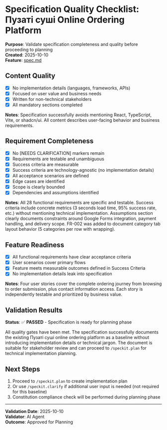 # Specification Quality Checklist: Пузаті суші Online Ordering Platform

**Purpose**: Validate specification completeness and quality before proceeding to planning  
**Created**: 2025-10-10  
**Feature**: [spec.md](../spec.md)

## Content Quality

- [x] No implementation details (languages, frameworks, APIs)
- [x] Focused on user value and business needs
- [x] Written for non-technical stakeholders
- [x] All mandatory sections completed

**Notes**: Specification successfully avoids mentioning React, TypeScript, Vite, or shadcn/ui. All content describes user-facing behavior and business requirements.

## Requirement Completeness

- [x] No [NEEDS CLARIFICATION] markers remain
- [x] Requirements are testable and unambiguous
- [x] Success criteria are measurable
- [x] Success criteria are technology-agnostic (no implementation details)
- [x] All acceptance scenarios are defined
- [x] Edge cases are identified
- [x] Scope is clearly bounded
- [x] Dependencies and assumptions identified

**Notes**: All 28 functional requirements are specific and testable. Success criteria include concrete metrics (3 seconds load time, 95% success rate, etc.) without mentioning technical implementation. Assumptions section clearly documents constraints around Google Forms integration, payment handling, and delivery scope. FR-002 was added to document category tab layout behavior (5 categories per row with wrapping).

## Feature Readiness

- [x] All functional requirements have clear acceptance criteria
- [x] User scenarios cover primary flows
- [x] Feature meets measurable outcomes defined in Success Criteria
- [x] No implementation details leak into specification

**Notes**: Four user stories cover the complete ordering journey from browsing to order submission, plus contact information access. Each story is independently testable and prioritized by business value.

## Validation Results

**Status**: ✅ **PASSED** - Specification is ready for planning phase

All quality gates have been met. The specification successfully documents the existing Пузаті суші online ordering platform as a baseline without introducing implementation details or technical jargon. The document is suitable for stakeholder review and can proceed to `/speckit.plan` for technical implementation planning.

## Next Steps

1. Proceed to `/speckit.plan` to create implementation plan
2. Or use `/speckit.clarify` if additional user input is needed (not required for this baseline)
3. Constitution compliance check will be performed during planning phase

---

**Validation Date**: 2025-10-10  
**Validator**: AI Agent  
**Outcome**: Approved for Planning


